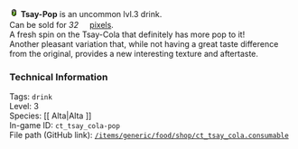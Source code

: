 ![ ](https://raw.githubusercontent.com/Ceterai/Enternia/main/items/generic/food/shop/ct_tsay_cola.png) **Tsay-Pop** is an uncommon lvl.3 drink.  
Can be sold for *32* <img src="https://starbounder.org/mediawiki/images/2/21/Pixel.png" width="12" height="16"/> [pixels](https://starbounder.org/Pixel).  
A fresh spin on the Tsay-Cola that definitely has more pop to it!  
Another pleasant variation that, while not having a great taste difference from the original, provides a new interesting texture and aftertaste.

### Technical Information

Tags: `drink`  
Level: 3  
Species: [[ Alta|Alta ]]  
In-game ID: `ct_tsay_cola-pop`  
File path (GitHub link): [`/items/generic/food/shop/ct_tsay_cola.consumable`](https://github.com/Ceterai/Enternia/blob/main/items/generic/food/shop/ct_tsay_cola.consumable)
